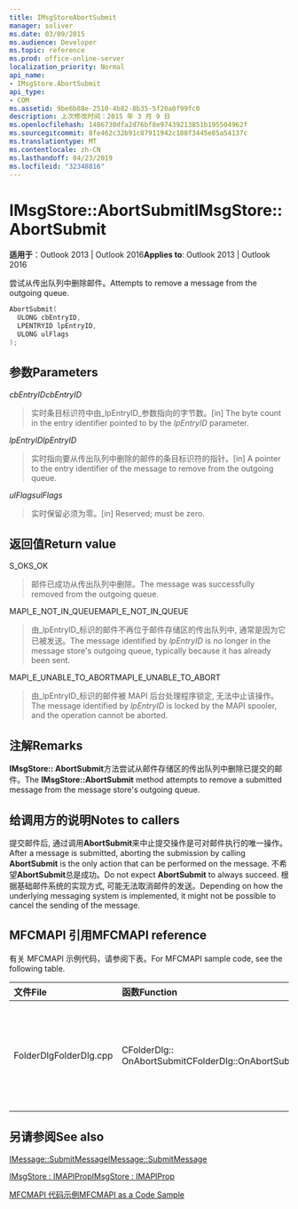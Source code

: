 ```yaml
---
title: IMsgStoreAbortSubmit
manager: soliver
ms.date: 03/09/2015
ms.audience: Developer
ms.topic: reference
ms.prod: office-online-server
localization_priority: Normal
api_name:
- IMsgStore.AbortSubmit
api_type:
- COM
ms.assetid: 9be6b88e-2510-4b82-8b35-5f20a0f99fc0
description: 上次修改时间：2015 年 3 月 9 日
ms.openlocfilehash: 1486730dfa2d76bf8e97439213851b195504962f
ms.sourcegitcommit: 8fe462c32b91c87911942c188f3445e85a54137c
ms.translationtype: MT
ms.contentlocale: zh-CN
ms.lasthandoff: 04/23/2019
ms.locfileid: "32348816"
---
```

# <a name="imsgstoreabortsubmit"></a><span data-ttu-id="06c3b-103">IMsgStore::AbortSubmit</span><span class="sxs-lookup"><span data-stu-id="06c3b-103">IMsgStore::AbortSubmit</span></span>

  
  
<span data-ttu-id="06c3b-104">**适用于**：Outlook 2013 | Outlook 2016</span><span class="sxs-lookup"><span data-stu-id="06c3b-104">**Applies to**: Outlook 2013 | Outlook 2016</span></span> 
  
<span data-ttu-id="06c3b-105">尝试从传出队列中删除邮件。</span><span class="sxs-lookup"><span data-stu-id="06c3b-105">Attempts to remove a message from the outgoing queue.</span></span>
  
```cpp
AbortSubmit(
  ULONG cbEntryID,
  LPENTRYID lpEntryID,
  ULONG ulFlags
);
```

## <a name="parameters"></a><span data-ttu-id="06c3b-106">参数</span><span class="sxs-lookup"><span data-stu-id="06c3b-106">Parameters</span></span>

 <span data-ttu-id="06c3b-107">_cbEntryID_</span><span class="sxs-lookup"><span data-stu-id="06c3b-107">_cbEntryID_</span></span>
  
> <span data-ttu-id="06c3b-108">实时条目标识符中由_lpEntryID_参数指向的字节数。</span><span class="sxs-lookup"><span data-stu-id="06c3b-108">[in] The byte count in the entry identifier pointed to by the  _lpEntryID_ parameter.</span></span> 
    
 <span data-ttu-id="06c3b-109">_lpEntryID_</span><span class="sxs-lookup"><span data-stu-id="06c3b-109">_lpEntryID_</span></span>
  
> <span data-ttu-id="06c3b-110">实时指向要从传出队列中删除的邮件的条目标识符的指针。</span><span class="sxs-lookup"><span data-stu-id="06c3b-110">[in] A pointer to the entry identifier of the message to remove from the outgoing queue.</span></span> 
    
 <span data-ttu-id="06c3b-111">_ulFlags_</span><span class="sxs-lookup"><span data-stu-id="06c3b-111">_ulFlags_</span></span>
  
> <span data-ttu-id="06c3b-112">实时保留必须为零。</span><span class="sxs-lookup"><span data-stu-id="06c3b-112">[in] Reserved; must be zero.</span></span>
    
## <a name="return-value"></a><span data-ttu-id="06c3b-113">返回值</span><span class="sxs-lookup"><span data-stu-id="06c3b-113">Return value</span></span>

<span data-ttu-id="06c3b-114">S_OK</span><span class="sxs-lookup"><span data-stu-id="06c3b-114">S_OK</span></span> 
  
> <span data-ttu-id="06c3b-115">邮件已成功从传出队列中删除。</span><span class="sxs-lookup"><span data-stu-id="06c3b-115">The message was successfully removed from the outgoing queue.</span></span>
    
<span data-ttu-id="06c3b-116">MAPI_E_NOT_IN_QUEUE</span><span class="sxs-lookup"><span data-stu-id="06c3b-116">MAPI_E_NOT_IN_QUEUE</span></span> 
  
> <span data-ttu-id="06c3b-117">由_lpEntryID_标识的邮件不再位于邮件存储区的传出队列中, 通常是因为它已被发送。</span><span class="sxs-lookup"><span data-stu-id="06c3b-117">The message identified by  _lpEntryID_ is no longer in the message store's outgoing queue, typically because it has already been sent.</span></span> 
    
<span data-ttu-id="06c3b-118">MAPI_E_UNABLE_TO_ABORT</span><span class="sxs-lookup"><span data-stu-id="06c3b-118">MAPI_E_UNABLE_TO_ABORT</span></span> 
  
> <span data-ttu-id="06c3b-119">由_lpEntryID_标识的邮件被 MAPI 后台处理程序锁定, 无法中止该操作。</span><span class="sxs-lookup"><span data-stu-id="06c3b-119">The message identified by  _lpEntryID_ is locked by the MAPI spooler, and the operation cannot be aborted.</span></span> 
    
## <a name="remarks"></a><span data-ttu-id="06c3b-120">注解</span><span class="sxs-lookup"><span data-stu-id="06c3b-120">Remarks</span></span>

<span data-ttu-id="06c3b-121">**IMsgStore:: AbortSubmit**方法尝试从邮件存储区的传出队列中删除已提交的邮件。</span><span class="sxs-lookup"><span data-stu-id="06c3b-121">The **IMsgStore::AbortSubmit** method attempts to remove a submitted message from the message store's outgoing queue.</span></span> 
  
## <a name="notes-to-callers"></a><span data-ttu-id="06c3b-122">给调用方的说明</span><span class="sxs-lookup"><span data-stu-id="06c3b-122">Notes to callers</span></span>

<span data-ttu-id="06c3b-123">提交邮件后, 通过调用**AbortSubmit**来中止提交操作是可对邮件执行的唯一操作。</span><span class="sxs-lookup"><span data-stu-id="06c3b-123">After a message is submitted, aborting the submission by calling **AbortSubmit** is the only action that can be performed on the message.</span></span> <span data-ttu-id="06c3b-124">不希望**AbortSubmit**总是成功。</span><span class="sxs-lookup"><span data-stu-id="06c3b-124">Do not expect **AbortSubmit** to always succeed.</span></span> <span data-ttu-id="06c3b-125">根据基础邮件系统的实现方式, 可能无法取消邮件的发送。</span><span class="sxs-lookup"><span data-stu-id="06c3b-125">Depending on how the underlying messaging system is implemented, it might not be possible to cancel the sending of the message.</span></span> 
  
## <a name="mfcmapi-reference"></a><span data-ttu-id="06c3b-126">MFCMAPI 引用</span><span class="sxs-lookup"><span data-stu-id="06c3b-126">MFCMAPI reference</span></span>

<span data-ttu-id="06c3b-127">有关 MFCMAPI 示例代码，请参阅下表。</span><span class="sxs-lookup"><span data-stu-id="06c3b-127">For MFCMAPI sample code, see the following table.</span></span>
  
|<span data-ttu-id="06c3b-128">**文件**</span><span class="sxs-lookup"><span data-stu-id="06c3b-128">**File**</span></span>|<span data-ttu-id="06c3b-129">**函数**</span><span class="sxs-lookup"><span data-stu-id="06c3b-129">**Function**</span></span>|<span data-ttu-id="06c3b-130">**备注**</span><span class="sxs-lookup"><span data-stu-id="06c3b-130">**Comment**</span></span>|
|:-----|:-----|:-----|
|<span data-ttu-id="06c3b-131">FolderDlg</span><span class="sxs-lookup"><span data-stu-id="06c3b-131">FolderDlg.cpp</span></span>  <br/> |<span data-ttu-id="06c3b-132">CFolderDlg:: OnAbortSubmit</span><span class="sxs-lookup"><span data-stu-id="06c3b-132">CFolderDlg::OnAbortSubmit</span></span>  <br/> |<span data-ttu-id="06c3b-133">MFCMAPI 使用**IMsgStore:: AbortSubmit**方法中止所选邮件的提交。</span><span class="sxs-lookup"><span data-stu-id="06c3b-133">MFCMAPI uses the **IMsgStore::AbortSubmit** method to abort the submission of the selected message.</span></span>  <br/> |
   
## <a name="see-also"></a><span data-ttu-id="06c3b-134">另请参阅</span><span class="sxs-lookup"><span data-stu-id="06c3b-134">See also</span></span>



[<span data-ttu-id="06c3b-135">IMessage::SubmitMessage</span><span class="sxs-lookup"><span data-stu-id="06c3b-135">IMessage::SubmitMessage</span></span>](imessage-submitmessage.md)
  
[<span data-ttu-id="06c3b-136">IMsgStore : IMAPIProp</span><span class="sxs-lookup"><span data-stu-id="06c3b-136">IMsgStore : IMAPIProp</span></span>](imsgstoreimapiprop.md)


[<span data-ttu-id="06c3b-137">MFCMAPI 代码示例</span><span class="sxs-lookup"><span data-stu-id="06c3b-137">MFCMAPI as a Code Sample</span></span>](mfcmapi-as-a-code-sample.md)

